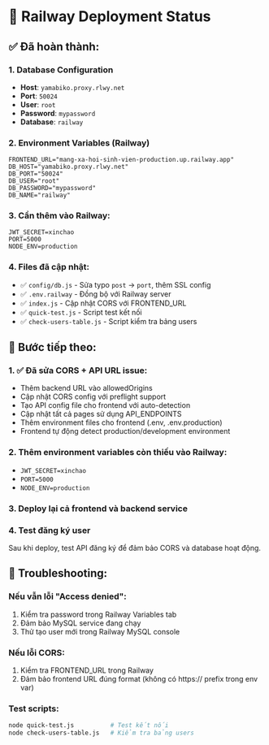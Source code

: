 # 🚂 Railway Deployment Status

## ✅ Đã hoàn thành:

### 1. Database Configuration

- **Host**: `yamabiko.proxy.rlwy.net`
- **Port**: `50024`
- **User**: `root`
- **Password**: `mypassword`
- **Database**: `railway`

### 2. Environment Variables (Railway)

```
FRONTEND_URL="mang-xa-hoi-sinh-vien-production.up.railway.app"
DB_HOST="yamabiko.proxy.rlwy.net"
DB_PORT="50024"
DB_USER="root"
DB_PASSWORD="mypassword"
DB_NAME="railway"
```

### 3. Cần thêm vào Railway:

```
JWT_SECRET=xinchao
PORT=5000
NODE_ENV=production
```

### 4. Files đã cập nhật:

- ✅ `config/db.js` - Sửa typo `post` → `port`, thêm SSL config
- ✅ `.env.railway` - Đồng bộ với Railway server
- ✅ `index.js` - Cập nhật CORS với FRONTEND_URL
- ✅ `quick-test.js` - Script test kết nối
- ✅ `check-users-table.js` - Script kiểm tra bảng users

## 🎯 Bước tiếp theo:

### 1. ✅ Đã sửa CORS + API URL issue:

- Thêm backend URL vào allowedOrigins
- Cập nhật CORS config với preflight support
- Tạo API config file cho frontend với auto-detection
- Cập nhật tất cả pages sử dụng API_ENDPOINTS
- Thêm environment files cho frontend (.env, .env.production)
- Frontend tự động detect production/development environment

### 2. Thêm environment variables còn thiếu vào Railway:

- `JWT_SECRET=xinchao`
- `PORT=5000`
- `NODE_ENV=production`

### 3. Deploy lại cả frontend và backend service

### 4. Test đăng ký user

Sau khi deploy, test API đăng ký để đảm bảo CORS và database hoạt động.

## 🔧 Troubleshooting:

### Nếu vẫn lỗi "Access denied":

1. Kiểm tra password trong Railway Variables tab
2. Đảm bảo MySQL service đang chạy
3. Thử tạo user mới trong Railway MySQL console

### Nếu lỗi CORS:

1. Kiểm tra FRONTEND_URL trong Railway
2. Đảm bảo frontend URL đúng format (không có https:// prefix trong env var)

### Test scripts:

```bash
node quick-test.js          # Test kết nối
node check-users-table.js   # Kiểm tra bảng users
```
